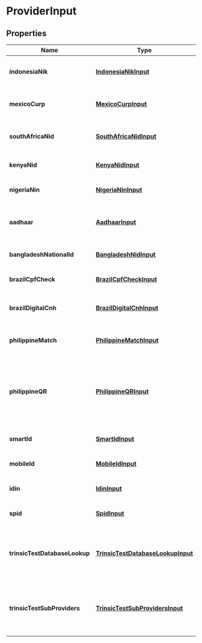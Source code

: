 

# ProviderInput


## Properties

| Name | Type | Description | Notes |
|------------ | ------------- | ------------- | -------------|
|**indonesiaNik** | [**IndonesiaNikInput**](IndonesiaNikInput.md) | Input for the &#x60;f-indonesia-nik&#x60; provider |  [optional] |
|**mexicoCurp** | [**MexicoCurpInput**](MexicoCurpInput.md) | Input for the &#x60;f-mexico-curp&#x60; provider |  [optional] |
|**southAfricaNid** | [**SouthAfricaNidInput**](SouthAfricaNidInput.md) | Input for the &#x60;f-south-africa-nid&#x60; provider |  [optional] |
|**kenyaNid** | [**KenyaNidInput**](KenyaNidInput.md) | Input for the &#x60;f-kenya-nid&#x60; provider |  [optional] |
|**nigeriaNin** | [**NigeriaNinInput**](NigeriaNinInput.md) | Input for the &#x60;f-nigeria-nin&#x60; provider |  [optional] |
|**aadhaar** | [**AadhaarInput**](AadhaarInput.md) | Input for the &#x60;f-india-aadhaar-match&#x60; provider |  [optional] |
|**bangladeshNationalId** | [**BangladeshNidInput**](BangladeshNidInput.md) | Input for the &#x60;bangladesh-nid&#x60; provider |  [optional] |
|**brazilCpfCheck** | [**BrazilCpfCheckInput**](BrazilCpfCheckInput.md) | Input for the &#x60;g-brazil-cpf&#x60; provider |  [optional] |
|**brazilDigitalCnh** | [**BrazilDigitalCnhInput**](BrazilDigitalCnhInput.md) | Input for the &#x60;g-brazil-digital-cnh&#x60; provider |  [optional] |
|**philippineMatch** | [**PhilippineMatchInput**](PhilippineMatchInput.md) | Input for the &#x60;b-philsys-biometric&#x60; provider |  [optional] |
|**philippineQR** | [**PhilippineQRInput**](PhilippineQRInput.md) | Input for the &#x60;b-philippine-qr-digital-national-id&#x60; and &#x60;b-philippine-qr-ephill-id&#x60; providers |  [optional] |
|**smartId** | [**SmartIdInput**](SmartIdInput.md) | Input for the &#x60;smart-id&#x60; provider |  [optional] |
|**mobileId** | [**MobileIdInput**](MobileIdInput.md) | Input for the &#x60;mobile-id&#x60; provider |  [optional] |
|**idin** | [**IdinInput**](IdinInput.md) | Input for the &#x60;idin&#x60; provider |  [optional] |
|**spid** | [**SpidInput**](SpidInput.md) | Input for the &#x60;spid&#x60; provider |  [optional] |
|**trinsicTestDatabaseLookup** | [**TrinsicTestDatabaseLookupInput**](TrinsicTestDatabaseLookupInput.md) | *TEST MODE ONLY.*              Input for the &#x60;trinsic-test-database-lookup&#x60; provider |  [optional] |
|**trinsicTestSubProviders** | [**TrinsicTestSubProvidersInput**](TrinsicTestSubProvidersInput.md) | *TEST MODE ONLY.*              Input for the &#x60;trinsic-test-sub-providers&#x60; provider |  [optional] |



